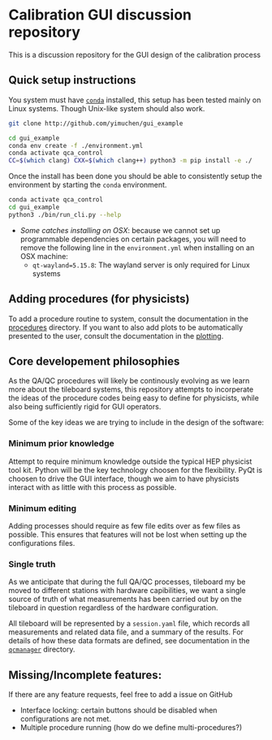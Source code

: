 # Calibration GUI discussion repository

This is a discussion repository for the GUI design of the calibration process

## Quick setup instructions

You system must have [`conda`][conda] installed, this setup has been tested
mainly on Linux systems. Though Unix-like system should also work.

```bash
git clone http://github.com/yimuchen/gui_example

cd gui_example
conda env create -f ./environment.yml
conda activate qca_control
CC=$(which clang) CXX=$(which clang++) python3 -m pip install -e ./
```

Once the install has been done you should be able to consistently setup the
environment by starting the `conda` environment.

```bash
conda activate qca_control
cd gui_example
python3 ./bin/run_cli.py --help
```

- *Some catches installing on OSX*: because we cannot set up programmable
  dependencies on certain packages, you will need to remove the following line
  in the `environment.yml` when installing on an OSX machine:
  - `qt-wayland=5.15.8`: The wayland server is only required for Linux systems

## Adding procedures (for physicists)

To add a procedure routine to system, consult the documentation in the
[procedures](src/qcmanager/procedures) directory. If you want to also add plots
to be automatically presented to the user, consult the documentation in the
[plotting](src/qcmanager/plotting).


## Core developement philosophies

As the QA/QC procedures will likely be continously evolving as we learn more
about the tileboard systems, this repository attempts to incorperate the ideas
of the procedure codes being easy to define for physicists, while also being
sufficiently rigid for GUI operators.

Some of the key ideas we are trying to include in the design of the software:

### Minimum prior knowledge

Attempt to require minimum knowledge outside the typical HEP physicist tool
kit. Python will be the key technology choosen for the flexibility. PyQt is
choosen to drive the GUI interface, though we aim to have physicists interact
with as little with this process as possible.

### Minimum editing

Adding processes should require as few file edits over as few files as
possible. This ensures that features will not be lost when setting up the
configurations files.

### Single truth

As we anticipate that during the full QA/QC processes, tileboard my be moved to
different stations with hardware capibilities, we want a single source of truth
of what measurements has been carried out by on the tileboard in question
regardless of the hardware configuration.

All tileboard will be represented by a `session.yaml` file, which records all
measurements and related data file, and a summary of the results. For details
of how these data formats are defined, see documentation in the
[`qcmanager`](src/qcmanager) directory.

## Missing/Incomplete features:

If there are any feature requests, feel free to add a issue on GitHub

- Interface locking: certain buttons should be disabled when configurations are
  not met.
- Multiple procedure running (how do we define multi-procedures?)

[conda]: https://conda.io/projects/conda/en/latest/user-guide/install/index.html
